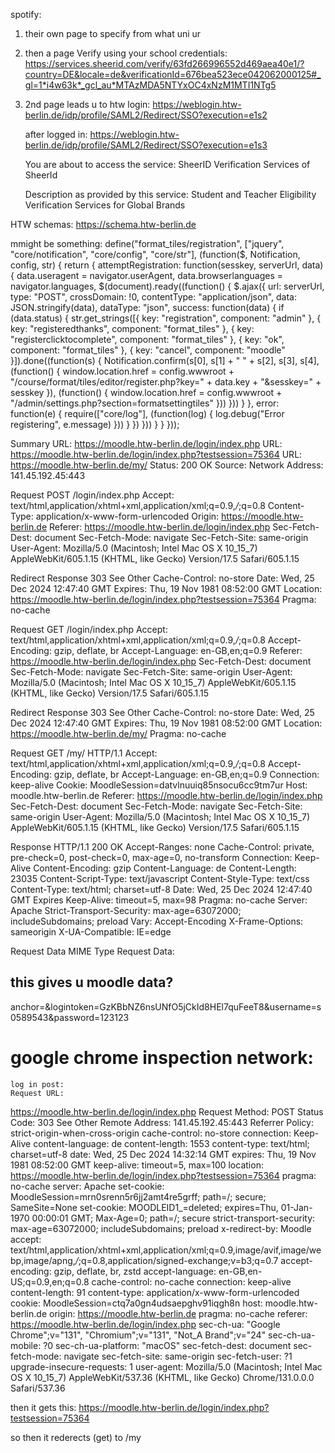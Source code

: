 spotify:
1. their own page to specify from what uni ur
2. then a page Verify using your school credentials:
    https://services.sheerid.com/verify/63fd266996552d469aea40e1/?country=DE&locale=de&verificationId=676bea523ece042062000125#_gl=1*i4w63k*_gcl_au*MTAzMDA5NTYxOC4xNzM1MTI1NTg5
3. 2nd page leads u to htw login: 
    https://weblogin.htw-berlin.de/idp/profile/SAML2/Redirect/SSO?execution=e1s2

    after logged in:
    https://weblogin.htw-berlin.de/idp/profile/SAML2/Redirect/SSO?execution=e1s3

    You are about to access the service:
    SheerID Verification Services of SheerId

    Description as provided by this service:
    Student and Teacher Eligibility Verification Services for Global Brands




HTW schemas:
https://schema.htw-berlin.de



mmight be something:
define("format_tiles/registration", ["jquery", "core/notification", "core/config", "core/str"], (function($, Notification, config, str) {
    return {
        attemptRegistration: function(sesskey, serverUrl, data) {
            data.useragent = navigator.userAgent,
            data.browserlanguages = navigator.languages,
            $(document).ready((function() {
                $.ajax({
                    url: serverUrl,
                    type: "POST",
                    crossDomain: !0,
                    contentType: "application/json",
                    data: JSON.stringify(data),
                    dataType: "json",
                    success: function(data) {
                        if (data.status) {
                            str.get_strings([{
                                key: "registration",
                                component: "admin"
                            }, {
                                key: "registeredthanks",
                                component: "format_tiles"
                            }, {
                                key: "registerclicktocomplete",
                                component: "format_tiles"
                            }, {
                                key: "ok",
                                component: "format_tiles"
                            }, {
                                key: "cancel",
                                component: "moodle"
                            }]).done((function(s) {
                                Notification.confirm(s[0], s[1] + " " + s[2], s[3], s[4], (function() {
                                    window.location.href = config.wwwroot + "/course/format/tiles/editor/register.php?key=" + data.key + "&sesskey=" + sesskey
                                }), (function() {
                                    window.location.href = config.wwwroot + "/admin/settings.php?section=formatsettingtiles"
                                }))
                            }))
                        }
                    },
                    error: function(e) {
                        require(["core/log"], (function(log) {
                            log.debug("Error registering", e.message)
                        }))
                    }
                })
            }))
        }
    }
}));




Summary
URL: https://moodle.htw-berlin.de/login/index.php
URL: https://moodle.htw-berlin.de/login/index.php?testsession=75364
URL: https://moodle.htw-berlin.de/my/
Status: 200 OK
Source: Network
Address: 141.45.192.45:443

Request
POST /login/index.php
Accept: text/html,application/xhtml+xml,application/xml;q=0.9,*/*;q=0.8
Content-Type: application/x-www-form-urlencoded
Origin: https://moodle.htw-berlin.de
Referer: https://moodle.htw-berlin.de/login/index.php
Sec-Fetch-Dest: document
Sec-Fetch-Mode: navigate
Sec-Fetch-Site: same-origin
User-Agent: Mozilla/5.0 (Macintosh; Intel Mac OS X 10_15_7) AppleWebKit/605.1.15 (KHTML, like Gecko) Version/17.5 Safari/605.1.15

Redirect Response
303 See Other
Cache-Control: no-store
Date: Wed, 25 Dec 2024 12:47:40 GMT
Expires: Thu, 19 Nov 1981 08:52:00 GMT
Location: https://moodle.htw-berlin.de/login/index.php?testsession=75364
Pragma: no-cache

Request
GET /login/index.php
Accept: text/html,application/xhtml+xml,application/xml;q=0.9,*/*;q=0.8
Accept-Encoding: gzip, deflate, br
Accept-Language: en-GB,en;q=0.9
Referer: https://moodle.htw-berlin.de/login/index.php
Sec-Fetch-Dest: document
Sec-Fetch-Mode: navigate
Sec-Fetch-Site: same-origin
User-Agent: Mozilla/5.0 (Macintosh; Intel Mac OS X 10_15_7) AppleWebKit/605.1.15 (KHTML, like Gecko) Version/17.5 Safari/605.1.15

Redirect Response
303 See Other
Cache-Control: no-store
Date: Wed, 25 Dec 2024 12:47:40 GMT
Expires: Thu, 19 Nov 1981 08:52:00 GMT
Location: https://moodle.htw-berlin.de/my/
Pragma: no-cache

Request
GET /my/ HTTP/1.1
Accept: text/html,application/xhtml+xml,application/xml;q=0.9,*/*;q=0.8
Accept-Encoding: gzip, deflate, br
Accept-Language: en-GB,en;q=0.9
Connection: keep-alive
Cookie: MoodleSession=datvlnuuiq85nsocu6cc9tm7ur
Host: moodle.htw-berlin.de
Referer: https://moodle.htw-berlin.de/login/index.php
Sec-Fetch-Dest: document
Sec-Fetch-Mode: navigate
Sec-Fetch-Site: same-origin
User-Agent: Mozilla/5.0 (Macintosh; Intel Mac OS X 10_15_7) AppleWebKit/605.1.15 (KHTML, like Gecko) Version/17.5 Safari/605.1.15

Response
HTTP/1.1 200 OK
Accept-Ranges: none
Cache-Control: private, pre-check=0, post-check=0, max-age=0, no-transform
Connection: Keep-Alive
Content-Encoding: gzip
Content-Language: de
Content-Length: 23035
Content-Script-Type: text/javascript
Content-Style-Type: text/css
Content-Type: text/html; charset=utf-8
Date: Wed, 25 Dec 2024 12:47:40 GMT
Expires
Keep-Alive: timeout=5, max=98
Pragma: no-cache
Server: Apache
Strict-Transport-Security: max-age=63072000; includeSubdomains; preload
Vary: Accept-Encoding
X-Frame-Options: sameorigin
X-UA-Compatible: IE=edge

Request Data
MIME Type
Request Data: 
## this gives u moodle data?
anchor=&logintoken=GzKBbNZ6nsUNfO5jCkId8HEl7quFeeT8&username=s0589543&password=123123



# google chrome inspection network:
    log in post:
    Request URL:
https://moodle.htw-berlin.de/login/index.php
Request Method:
POST
Status Code:
303 See Other
Remote Address:
141.45.192.45:443
Referrer Policy:
strict-origin-when-cross-origin
cache-control:
no-store
connection:
Keep-Alive
content-language:
de
content-length:
1553
content-type:
text/html; charset=utf-8
date:
Wed, 25 Dec 2024 14:32:14 GMT
expires:
Thu, 19 Nov 1981 08:52:00 GMT
keep-alive:
timeout=5, max=100
location:
https://moodle.htw-berlin.de/login/index.php?testsession=75364
pragma:
no-cache
server:
Apache
set-cookie:
MoodleSession=mrn0srenn5r6jj2amt4re5grff; path=/; secure; SameSite=None
set-cookie:
MOODLEID1_=deleted; expires=Thu, 01-Jan-1970 00:00:01 GMT; Max-Age=0; path=/; secure
strict-transport-security:
max-age=63072000; includeSubdomains; preload
x-redirect-by:
Moodle
accept:
text/html,application/xhtml+xml,application/xml;q=0.9,image/avif,image/webp,image/apng,*/*;q=0.8,application/signed-exchange;v=b3;q=0.7
accept-encoding:
gzip, deflate, br, zstd
accept-language:
en-GB,en-US;q=0.9,en;q=0.8
cache-control:
no-cache
connection:
keep-alive
content-length:
91
content-type:
application/x-www-form-urlencoded
cookie:
MoodleSession=ctq7a0gn4udsaepghv91iqgh8n
host:
moodle.htw-berlin.de
origin:
https://moodle.htw-berlin.de
pragma:
no-cache
referer:
https://moodle.htw-berlin.de/login/index.php
sec-ch-ua:
"Google Chrome";v="131", "Chromium";v="131", "Not_A Brand";v="24"
sec-ch-ua-mobile:
?0
sec-ch-ua-platform:
"macOS"
sec-fetch-dest:
document
sec-fetch-mode:
navigate
sec-fetch-site:
same-origin
sec-fetch-user:
?1
upgrade-insecure-requests:
1
user-agent:
Mozilla/5.0 (Macintosh; Intel Mac OS X 10_15_7) AppleWebKit/537.36 (KHTML, like Gecko) Chrome/131.0.0.0 Safari/537.36


then it gets this:
https://moodle.htw-berlin.de/login/index.php?testsession=75364

so then it rederects (get) to /my